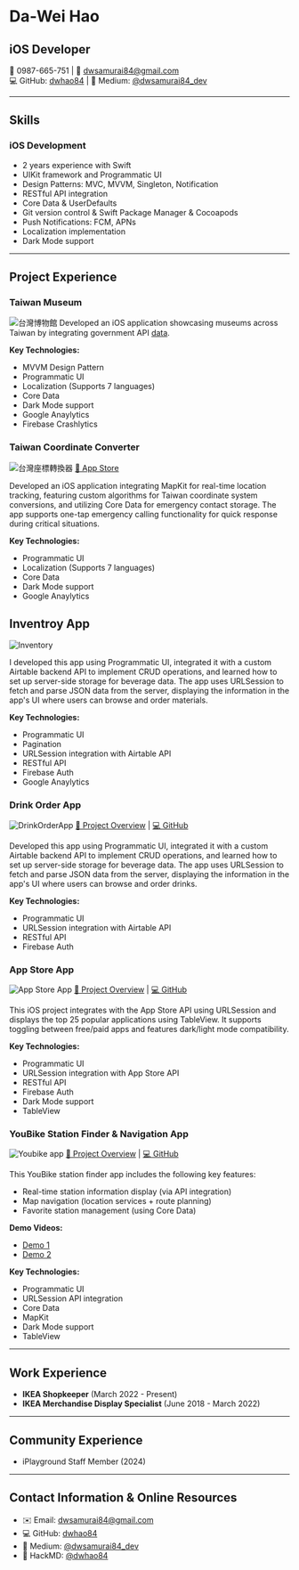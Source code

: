 # Da-Wei Hao
## iOS Developer

📱 0987-665-751 | 📧 dwsamurai84@gmail.com  
💻 GitHub: [dwhao84](https://github.com/dwhao84) | 📝 Medium: [@dwsamurai84_dev](https://medium.com/@dwsamurai84_dev)

---

## Skills

### iOS Development
- 2 years experience with Swift
- UIKit framework and Programmatic UI
- Design Patterns: MVC, MVVM, Singleton, Notification
- RESTful API integration
- Core Data & UserDefaults
- Git version control & Swift Package Manager & Cocoapods
- Push Notifications: FCM, APNs
- Localization implementation
- Dark Mode support

---

## Project Experience

### Taiwan Museum
![台灣博物館](../assets/TaiwanMuseum.png)
Developed an iOS application showcasing museums across Taiwan by integrating government API [data](https://data.gov.tw/en/datasets/6242).

**Key Technologies:**

- MVVM Design Pattern
- Programmatic UI
- Localization (Supports 7 languages)
- Core Data
- Dark Mode support
- Google Anaylytics 
- Firebase Crashlytics

### Taiwan Coordinate Converter
![台灣座標轉換器](../assets/TaiwanCoordinateConverter.png)
[📲 App Store](https://apps.apple.com/tw/app/taiwan-coordinate-converter/id6741114893?l=en-GB)

Developed an iOS application integrating MapKit for real-time location tracking, featuring custom algorithms for Taiwan coordinate system conversions, and utilizing Core Data for emergency contact storage. The app supports one-tap emergency calling functionality for quick response during critical situations.

**Key Technologies:**

- Programmatic UI
- Localization (Supports 7 languages)
- Core Data
- Dark Mode support
- Google Anaylytics 

## **Inventroy App**
![Inventory](../assets/Inventory%20App.png)

I developed this app using Programmatic UI, integrated it with a custom Airtable backend API to implement CRUD operations, and learned how to set up server-side storage for beverage data. The app uses URLSession to fetch and parse JSON data from the server, displaying the information in the app's UI where users can browse and order materials.

**Key Technologies:**

- Programmatic UI
- Pagination
- URLSession integration with Airtable API
- RESTful API
- Firebase Auth
- Google Anaylytics 


### Drink Order App
![DrinkOrderApp](../assets/DrinkOrderApp.png)
[📝 Project Overview](https://medium.com/彼得潘的-swift-ios-app-開發教室/hw-50-drink-order-app-1-get-6d4f7566c6f5) | [💻 GitHub](https://github.com/dwhao84/DrinkOrderApp)

Developed this app using Programmatic UI, integrated it with a custom Airtable backend API to implement CRUD operations, and learned how to set up server-side storage for beverage data. The app uses URLSession to fetch and parse JSON data from the server, displaying the information in the app's UI where users can browse and order drinks.

**Key Technologies:**

- Programmatic UI
- URLSession integration with Airtable API
- RESTful API
- Firebase Auth

### App Store App
![App Store App](../assets/App-Store-app.gif)
[📝 Project Overview](https://medium.com/彼得潘的-swift-ios-app-開發教室/hw-48-app-store-425538e1f98b) | [💻 GitHub](https://github.com/dwhao84/HW48-App-store)

This iOS project integrates with the App Store API using URLSession and displays the top 25 popular applications using TableView. It supports toggling between free/paid apps and features dark/light mode compatibility.

**Key Technologies:**

- Programmatic UI
- URLSession integration with App Store API
- RESTful API
- Firebase Auth
- Dark Mode support
- TableView

### YouBike Station Finder & Navigation App
![Youbike app](../assets/Youbike.png)
[📝 Project Overview](https://medium.com/彼得潘的-swift-ios-app-開發教室/hw-47-串接you-bike-api-資料存到core-data-70fa9782e915) | [💻 GitHub](https://github.com/dwhao84/HW-44-JSON-Decoder)

This YouBike station finder app includes the following key features:
- Real-time station information display (via API integration)
- Map navigation (location services + route planning)
- Favorite station management (using Core Data)

**Demo Videos:**
- [Demo 1](https://youtube.com/shorts/KihgTuhh8WI?si=YMUgAe0ixhrJkxpt)
- [Demo 2](https://youtube.com/shorts/mkjUWid6G_0?si=1spcBqN0IRjdzoIr)

**Key Technologies:**

- Programmatic UI
- URLSession API integration
- Core Data
- MapKit
- Dark Mode support
- TableView

---

## Work Experience
- **IKEA Shopkeeper** (March 2022 - Present)
- **IKEA Merchandise Display Specialist** (June 2018 - March 2022)

---

## Community Experience
- iPlayground Staff Member (2024)

---

## Contact Information & Online Resources
- ✉️ Email: dwsamurai84@gmail.com
- 💻 GitHub: [dwhao84](https://github.com/dwhao84)
- 📝 Medium: [@dwsamurai84_dev](https://medium.com/@dwsamurai84_dev)
- 📝 HackMD: [@dwhao84](https://hackmd.io/@dwhao84)